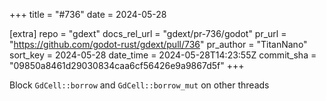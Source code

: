 +++
title = "#736"
date = 2024-05-28

[extra]
repo = "gdext"
docs_rel_url = "gdext/pr-736/godot"
pr_url = "https://github.com/godot-rust/gdext/pull/736"
pr_author = "TitanNano"
sort_key = 2024-05-28
date_time = 2024-05-28T14:23:55Z
commit_sha = "09850a8461d29030834caa6cf56426e9a9867d5f"
+++

Block `GdCell::borrow` and `GdCell::borrow_mut` on other threads
